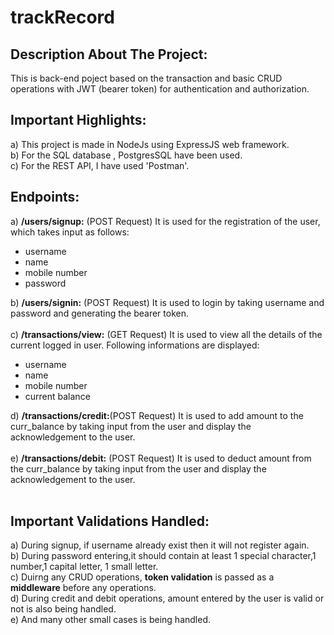 # trackRecord
## Description About The Project:
This is back-end poject based on the transaction and basic CRUD operations with JWT (bearer token) for authentication and authorization.<br>
## Important Highlights:
a) This project is made in NodeJs using ExpressJS web framework.<br>
b) For the SQL database , PostgresSQL have been used.<br>
c) For the REST API, I have used 'Postman'.<br>
## Endpoints:
a) <b>/users/signup:</b> (POST Request) It is used for the registration of the user, which takes input as follows:<br>
<ul>
  <li>username</li>
  <li>name</li>
  <li>mobile number</li>
  <li>password</li>
</ul>

b) <b>/users/signin:</b> (POST Request) It is used to login by taking username and password and generating the bearer token.<br><br>
c) <b>/transactions/view:</b> (GET Request) It is used to view all the details of the current logged in user. Following informations are displayed:<br>
  
<ul>
  <li>username</li>
  <li>name</li>
  <li>mobile number</li>
  <li>current balance</li>
</ul>

d) <b>/transactions/credit:</b>(POST Request) It is used to add amount to the curr_balance by taking input from the user and display the acknowledgement to the user.<br><br>
e) <b>/transactions/debit:</b> (POST Request) It is used to deduct amount from the curr_balance by taking input from the user and display the acknowledgement to the user.<br><br>

## Important Validations Handled:
a) During signup, if username already exist then it will not register again.<br>
b) During password entering,it should contain at least 1 special character,1 number,1 capital letter, 1 small letter.<br>
c) Duirng any CRUD operations, <b>token validation</b> is passed as a <b>middleware</b> before any operations.<br>
d) During credit and debit operations, amount entered by the user is valid or not is also being handled.<br>
e) And many other small cases is being handled.

